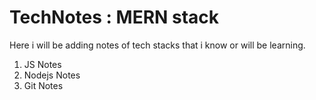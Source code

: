 # TechNotes : MERN stack
Here i will be adding notes of tech stacks that i know or will be learning.


1. JS Notes
2. Nodejs Notes
3. Git Notes
